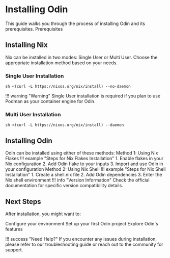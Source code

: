 # Installing Odin
This guide walks you through the process of installing Odin and its prerequisites.
Prerequisites
## Installing Nix
Nix can be installed in two modes: Single User or Multi User. Choose the appropriate installation method based on your needs.
### Single User Installation
```shell
sh <(curl -L https://nixos.org/nix/install) --no-daemon
```
!!! warning "Warning"
    Single User installation is required if you plan to use Podman as your container engine for Odin.
### Multi User Installation

```
sh <(curl -L https://nixos.org/nix/install) --daemon
```

## Installing Odin
Odin can be installed using either of these methods:
Method 1: Using Nix Flakes
!!! example "Steps for Nix Flakes Installation"
    1. Enable flakes in your Nix configuration
    2. Add Odin flake to your inputs
    3. Import and use Odin in your configuration
Method 2: Using Nix Shell
!!! example "Steps for Nix Shell Installation"
    1. Create a shell.nix file
    2. Add Odin dependencies
    3. Enter the Nix shell environment
!!! info "Version Information"
    Check the official documentation for specific version compatibility details.

## Next Steps
After installation, you might want to:

Configure your environment
Set up your first Odin project
Explore Odin's features

!!! success "Need Help?"
    If you encounter any issues during installation, please refer to our troubleshooting guide or reach out to the community for support.